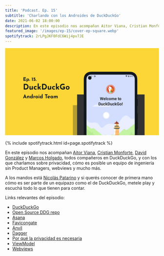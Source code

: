 ```yaml
---
title: 'Podcast. Ep. 15'
subtitle: 'Charlando con los Androides de DuckDuckGo'
date: 2021-06-02 18:00:00
description: En este episodio nos acompañan Aitor Viana, Cristian Monforte, David González y Marcos Holgado.
featured_image: '/images/ep-15/cover-ep-square.webp'
spotifytrack: 2rLPgJKF0FdC6Wij4pv7JE
---
```


![](/images/ep-15/cover-ep.webp)

{% include spotifytrack.html id=page.spotifytrack %}

En este episodio nos acompañan [Aitor Viana](https://twitter.com/aitorvs), [Cristian Monforte](https://twitter.com/cmonfortep), [David González](https://twitter.com/dggonzalez) y [Marcos Holgado](https://twitter.com/Orbycius), todos compañeros en DuckDuckGo, y con los que charlamos sobre privacidad, cómo es posible un equipo de ingeniería sin Product Managers, webviews y mucho más.


A los mandos está [Nicolás Patarino](https://twitter.com/npatarino) y si querés conocer de primera mano cómo es ser 
parte de un equipazo como el de DuckDuckGo, metele play y escuchá todo lo que tienen para contar.

Links relevantes del episodio:


* [DuckDuckGo](https://duckduckgo.com/)
* [Open Source DDG repo](https://github.com/duckduckgo/Android)
* [Asana](https://asana.com/es)
* [Favicongate](https://portswigger.net/daily-swig/duckduckgo-ceo-clarifies-favicon-script-use-seeks-to-dispel-privacy-worries)
* [Anvil](https://github.com/square/anvil)
* [Dagger](https://dagger.dev/)
* [Por qué la privacidad es necesaria](https://www.xataka.com/privacidad/por-que-la-privacidad-es-necesaria-desmontando-el-no-tengo-nada-que-ocultar)
* [ViewModel](https://developer.android.com/topic/libraries/architecture/viewmodel)
* [Webviews](https://developer.android.com/guide/webapps/webview)

